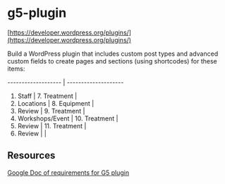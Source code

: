 # g5-plugin
[https://developer.wordpress.org/plugins/](https://developer.wordpress.org/plugins/)

Build a WordPress plugin that includes custom post types and advanced custom fields to create pages and sections (using shortcodes) for these items:

------------------- | --------------------
1. Staff | 7. Treatment |
2. Locations | 8. Equipment |
3. Review | 9. Treatment |
4. Workshops/Event | 10. Treatment |
5. Review | 11. Treatment |
6. Review |  |


## Resources
[Google Doc of requirements for G5 plugin](https://docs.google.com/document/d/1-60UjbCogUZewWsdGaM_1SLtLe6mua6BCpnWS4jskP4/edit?ts=5de6d85c#)
